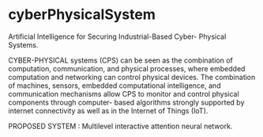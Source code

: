 # cyberPhysicalSystem
Artificial Intelligence for Securing Industrial-Based Cyber- Physical Systems.

CYBER-PHYSICAL systems (CPS) can be seen as the combination of computation,
communication, and physical processes, where embedded computation and networking can control
physical devices. The combination of machines, sensors, embedded computational intelligence, and
communication mechanisms allow CPS to monitor and control physical components through computer-
based algorithms strongly supported by internet connectivity as well as in the Internet of Things (IoT).

PROPOSED SYSTEM : Multilevel interactive attention neural network.
